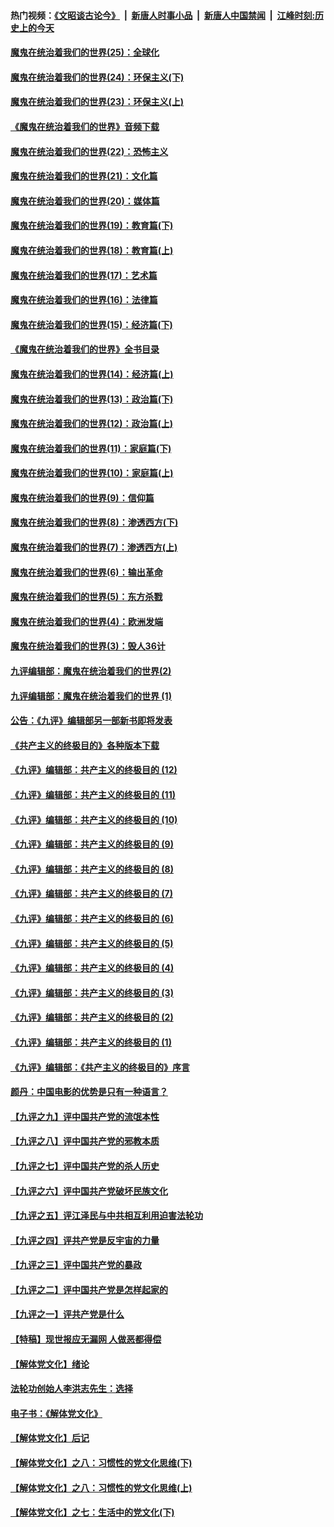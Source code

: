 #### 热门视频：[《文昭谈古论今》](https://github.com/gfw-breaker/wenzhao/blob/master/README.md?t=11030033) &nbsp;|&nbsp; [新唐人时事小品](https://github.com/gfw-breaker/ntdtv-comedy/blob/master/README.md?t=11030033) &nbsp;|&nbsp; [新唐人中国禁闻](https://github.com/gfw-breaker/ntdtv-news/blob/master/README.md?t=11030033) &nbsp;|&nbsp; [江峰时刻:历史上的今天](https://github.com/gfw-breaker/today-in-history/blob/master/README.md?t=11030033) 

#### [魔鬼在统治着我们的世界(25)：全球化](../pages/nsc422/n10788205.md?t=11030033) 

#### [魔鬼在统治着我们的世界(24)：环保主义(下)](../pages/nsc422/n10695307.md?t=11030033) 

#### [魔鬼在统治着我们的世界(23)：环保主义(上)](../pages/nsc422/n10688613.md?t=11030033) 

#### [《魔鬼在统治着我们的世界》音频下载](../pages/nsc422/n10635553.md?t=11030033) 

#### [魔鬼在统治着我们的世界(22)：恐怖主义](../pages/nsc422/n10614727.md?t=11030033) 

#### [魔鬼在统治着我们的世界(21)：文化篇](../pages/nsc422/n10597706.md?t=11030033) 

#### [魔鬼在统治着我们的世界(20)：媒体篇](../pages/nsc422/n10586579.md?t=11030033) 

#### [魔鬼在统治着我们的世界(19)：教育篇(下)](../pages/nsc422/n10564808.md?t=11030033) 

#### [魔鬼在统治着我们的世界(18)：教育篇(上)](../pages/nsc422/n10526970.md?t=11030033) 

#### [魔鬼在统治着我们的世界(17)：艺术篇](../pages/nsc422/n10499093.md?t=11030033) 

#### [魔鬼在统治着我们的世界(16)：法律篇](../pages/nsc422/n10485969.md?t=11030033) 

#### [魔鬼在统治着我们的世界(15)：经济篇(下)](../pages/nsc422/n10469975.md?t=11030033) 

#### [《魔鬼在统治着我们的世界》全书目录](../pages/nsc422/n10464261.md?t=11030033) 

#### [魔鬼在统治着我们的世界(14)：经济篇(上)](../pages/nsc422/n10457370.md?t=11030033) 

#### [魔鬼在统治着我们的世界(13)：政治篇(下)](../pages/nsc422/n10448270.md?t=11030033) 

#### [魔鬼在统治着我们的世界(12)：政治篇(上)](../pages/nsc422/n10444576.md?t=11030033) 

#### [魔鬼在统治着我们的世界(11)：家庭篇(下)](../pages/nsc422/n10440961.md?t=11030033) 

#### [魔鬼在统治着我们的世界(10)：家庭篇(上)](../pages/nsc422/n10435448.md?t=11030033) 

#### [魔鬼在统治着我们的世界(9)：信仰篇](../pages/nsc422/n10432159.md?t=11030033) 

#### [魔鬼在统治着我们的世界(8)：渗透西方(下)](../pages/nsc422/n10429603.md?t=11030033) 

#### [魔鬼在统治着我们的世界(7)：渗透西方(上)](../pages/nsc422/n10426013.md?t=11030033) 

#### [魔鬼在统治着我们的世界(6)：输出革命](../pages/nsc422/n10421536.md?t=11030033) 

#### [魔鬼在统治着我们的世界(5)：东方杀戮](../pages/nsc422/n10417707.md?t=11030033) 

#### [魔鬼在统治着我们的世界(4)：欧洲发端](../pages/nsc422/n10414890.md?t=11030033) 

#### [魔鬼在统治着我们的世界(3)：毁人36计](../pages/nsc422/n10411583.md?t=11030033) 

#### [九评编辑部：魔鬼在统治着我们的世界(2)](../pages/nsc422/n10410036.md?t=11030033) 

#### [九评编辑部：魔鬼在统治着我们的世界 (1)](../pages/nsc422/n10406825.md?t=11030033) 

#### [公告：《九评》编辑部另一部新书即将发表](../pages/nsc422/n10405104.md?t=11030033) 

#### [《共产主义的终极目的》各种版本下载](../pages/nsc422/n10022138.md?t=11030033) 

#### [《九评》编辑部：共产主义的终极目的 (12)](../pages/nsc422/n9933272.md?t=11030033) 

#### [《九评》编辑部：共产主义的终极目的 (11)](../pages/nsc422/n9924973.md?t=11030033) 

#### [《九评》编辑部：共产主义的终极目的 (10)](../pages/nsc422/n9920883.md?t=11030033) 

#### [《九评》编辑部：共产主义的终极目的 (9)](../pages/nsc422/n9916363.md?t=11030033) 

#### [《九评》编辑部：共产主义的终极目的 (8)](../pages/nsc422/n9912488.md?t=11030033) 

#### [《九评》编辑部：共产主义的终极目的 (7)](../pages/nsc422/n9901176.md?t=11030033) 

#### [《九评》编辑部：共产主义的终极目的 (6)](../pages/nsc422/n9899359.md?t=11030033) 

#### [《九评》编辑部：共产主义的终极目的 (5)](../pages/nsc422/n9893174.md?t=11030033) 

#### [《九评》编辑部：共产主义的终极目的 (4)](../pages/nsc422/n9891246.md?t=11030033) 

#### [《九评》编辑部：共产主义的终极目的 (3)](../pages/nsc422/n9879879.md?t=11030033) 

#### [《九评》编辑部：共产主义的终极目的 (2)](../pages/nsc422/n9876205.md?t=11030033) 

#### [《九评》编辑部：共产主义的终极目的 (1)](../pages/nsc422/n9865857.md?t=11030033) 

#### [《九评》编辑部：《共产主义的终极目的》序言](../pages/nsc422/n9862666.md?t=11030033) 

#### [颜丹：中国电影的优势是只有一种语言？](../pages/nsc422/n9583062.md?t=11030033) 

#### [【九评之九】评中国共产党的流氓本性](../pages/nsc422/n737542.md?t=11030033) 

#### [【九评之八】评中国共产党的邪教本质](../pages/nsc422/n735942.md?t=11030033) 

#### [【九评之七】评中国共产党的杀人历史](../pages/nsc422/n733806.md?t=11030033) 

#### [【九评之六】评中国共产党破坏民族文化](../pages/nsc422/n731667.md?t=11030033) 

#### [【九评之五】评江泽民与中共相互利用迫害法轮功](../pages/nsc422/n730058.md?t=11030033) 

#### [【九评之四】评共产党是反宇宙的力量](../pages/nsc422/n727814.md?t=11030033) 

#### [【九评之三】评中国共产党的暴政](../pages/nsc422/n725597.md?t=11030033) 

#### [【九评之二】评中国共产党是怎样起家的](../pages/nsc422/n723946.md?t=11030033) 

#### [【九评之一】评共产党是什么](../pages/nsc422/n722529.md?t=11030033) 

#### [【特稿】现世报应无漏网 人做恶都得偿](../pages/nsc422/n4215167.md?t=11030033) 

#### [【解体党文化】绪论](../pages/nsc422/n1449356.md?t=11030033) 

#### [法轮功创始人李洪志先生：选择](../pages/nsc422/n3580738.md?t=11030033) 

#### [电子书：《解体党文化》](../pages/nsc422/n1573484.md?t=11030033) 

#### [【解体党文化】后记](../pages/nsc422/n1531999.md?t=11030033) 

#### [【解体党文化】之八：习惯性的党文化思维(下)](../pages/nsc422/n1526477.md?t=11030033) 

#### [【解体党文化】之八：习惯性的党文化思维(上)](../pages/nsc422/n1520631.md?t=11030033) 

#### [【解体党文化】之七：生活中的党文化(下)](../pages/nsc422/n1513446.md?t=11030033) 

